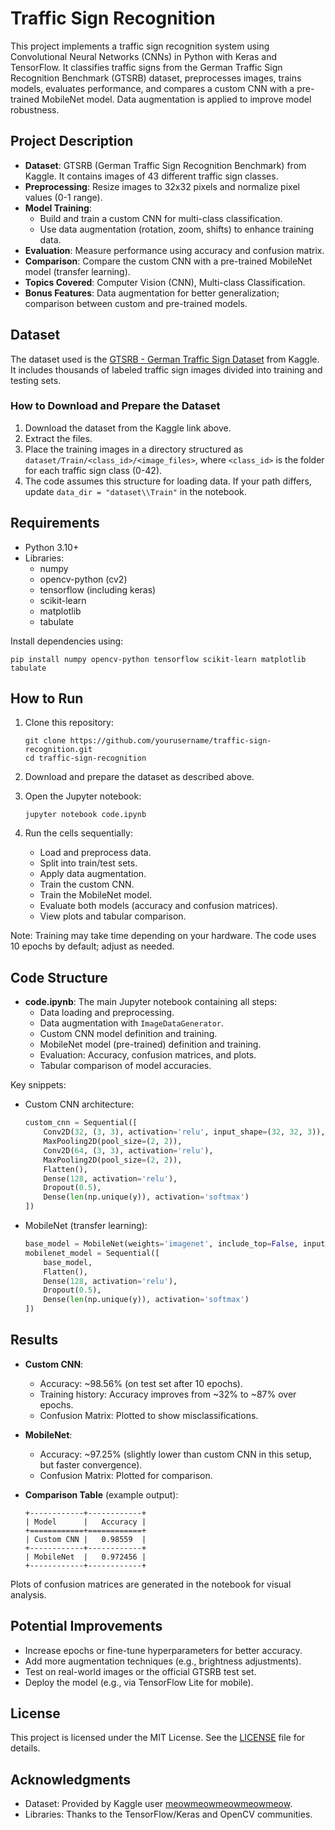 # Traffic Sign Recognition 

This project implements a traffic sign recognition system using Convolutional Neural Networks (CNNs) in Python with Keras and TensorFlow. It classifies traffic signs from the German Traffic Sign Recognition Benchmark (GTSRB) dataset, preprocesses images, trains models, evaluates performance, and compares a custom CNN with a pre-trained MobileNet model. Data augmentation is applied to improve model robustness.

## Project Description

- **Dataset**: GTSRB (German Traffic Sign Recognition Benchmark) from Kaggle. It contains images of 43 different traffic sign classes.
- **Preprocessing**: Resize images to 32x32 pixels and normalize pixel values (0-1 range).
- **Model Training**: 
  - Build and train a custom CNN for multi-class classification.
  - Use data augmentation (rotation, zoom, shifts) to enhance training data.
- **Evaluation**: Measure performance using accuracy and confusion matrix.
- **Comparison**: Compare the custom CNN with a pre-trained MobileNet model (transfer learning).
- **Topics Covered**: Computer Vision (CNN), Multi-class Classification.
- **Bonus Features**: Data augmentation for better generalization; comparison between custom and pre-trained models.

## Dataset

The dataset used is the [GTSRB - German Traffic Sign Dataset](https://www.kaggle.com/datasets/meowmeowmeowmeowmeow/gtsrb-german-traffic-sign) from Kaggle. It includes thousands of labeled traffic sign images divided into training and testing sets.

### How to Download and Prepare the Dataset
1. Download the dataset from the Kaggle link above.
2. Extract the files.
3. Place the training images in a directory structured as `dataset/Train/<class_id>/<image_files>`, where `<class_id>` is the folder for each traffic sign class (0-42).
4. The code assumes this structure for loading data. If your path differs, update `data_dir = "dataset\\Train"` in the notebook.

## Requirements

- Python 3.10+
- Libraries:
  - numpy
  - opencv-python (cv2)
  - tensorflow (including keras)
  - scikit-learn
  - matplotlib
  - tabulate

Install dependencies using:
```
pip install numpy opencv-python tensorflow scikit-learn matplotlib tabulate
```

## How to Run

1. Clone this repository:
   ```
   git clone https://github.com/yourusername/traffic-sign-recognition.git
   cd traffic-sign-recognition
   ```

2. Download and prepare the dataset as described above.

3. Open the Jupyter notebook:
   ```
   jupyter notebook code.ipynb
   ```

4. Run the cells sequentially:
   - Load and preprocess data.
   - Split into train/test sets.
   - Apply data augmentation.
   - Train the custom CNN.
   - Train the MobileNet model.
   - Evaluate both models (accuracy and confusion matrices).
   - View plots and tabular comparison.

Note: Training may take time depending on your hardware. The code uses 10 epochs by default; adjust as needed.

## Code Structure

- **code.ipynb**: The main Jupyter notebook containing all steps:
  - Data loading and preprocessing.
  - Data augmentation with `ImageDataGenerator`.
  - Custom CNN model definition and training.
  - MobileNet model (pre-trained) definition and training.
  - Evaluation: Accuracy, confusion matrices, and plots.
  - Tabular comparison of model accuracies.

Key snippets:
- Custom CNN architecture:
  ```python
  custom_cnn = Sequential([
      Conv2D(32, (3, 3), activation='relu', input_shape=(32, 32, 3)),
      MaxPooling2D(pool_size=(2, 2)),
      Conv2D(64, (3, 3), activation='relu'),
      MaxPooling2D(pool_size=(2, 2)),
      Flatten(),
      Dense(128, activation='relu'),
      Dropout(0.5),
      Dense(len(np.unique(y)), activation='softmax')
  ])
  ```
- MobileNet (transfer learning):
  ```python
  base_model = MobileNet(weights='imagenet', include_top=False, input_shape=(32, 32, 3))
  mobilenet_model = Sequential([
      base_model,
      Flatten(),
      Dense(128, activation='relu'),
      Dropout(0.5),
      Dense(len(np.unique(y)), activation='softmax')
  ])
  ```

## Results

- **Custom CNN**:
  - Accuracy: ~98.56% (on test set after 10 epochs).
  - Training history: Accuracy improves from ~32% to ~87% over epochs.
  - Confusion Matrix: Plotted to show misclassifications.

- **MobileNet**:
  - Accuracy: ~97.25% (slightly lower than custom CNN in this setup, but faster convergence).
  - Confusion Matrix: Plotted for comparison.

- **Comparison Table** (example output):
  ```
  +------------+------------+
  | Model      |   Accuracy |
  +============+============+
  | Custom CNN |   0.98559  |
  +------------+------------+
  | MobileNet  |   0.972456 |
  +------------+------------+
  ```

Plots of confusion matrices are generated in the notebook for visual analysis.

## Potential Improvements

- Increase epochs or fine-tune hyperparameters for better accuracy.
- Add more augmentation techniques (e.g., brightness adjustments).
- Test on real-world images or the official GTSRB test set.
- Deploy the model (e.g., via TensorFlow Lite for mobile).

## License

This project is licensed under the MIT License. See the [LICENSE](LICENSE) file for details.

## Acknowledgments

- Dataset: Provided by Kaggle user [meowmeowmeowmeowmeow](https://www.kaggle.com/meowmeowmeowmeowmeow).
- Libraries: Thanks to the TensorFlow/Keras and OpenCV communities.

